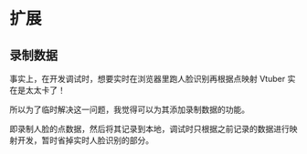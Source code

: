 # 扩展

## 录制数据

事实上，在开发调试时，想要实时在浏览器里跑人脸识别再根据点映射 Vtuber 实在是太太卡了！

所以为了临时解决这一问题，我觉得可以为其添加录制数据的功能。

即录制人脸的点数据，然后将其记录到本地，调试时只根据之前记录的数据进行映射开发，暂时省掉实时人脸识别的部分。
